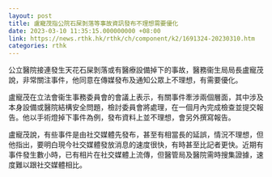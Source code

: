 ```yaml
---
layout: post
title: 盧寵茂指公院石屎剝落等事故資訊發布不理想需要優化
date: 2023-03-10 11:35:15.000000000 +08:00
link: https://news.rthk.hk/rthk/ch/component/k2/1691324-20230310.htm
categories: rthk
---
```


公立醫院接連發生天花石屎剝落或有醫療設備掉下的事故，醫務衞生局局長盧寵茂說，非常關注事件，他同意在傳媒發布及通知公眾上不理想，有需要優化。

盧寵茂在立法會衞生事務委員會的會議上表示，有關事件牽涉兩個層面，其中涉及本身設備或醫院結構安全問題，檢討委員會將處理，在一個月內完成檢查並提交報告。他以手術燈掉下事件為例，發布資料上並不理想，會另外撰寫報告。

盧寵茂說，有些事件是由社交媒體先發布，甚至有相當長的延誤，情況不理想，但他指出，要明白現今社交媒體發放消息的速度很快，有時甚至比記者更快。近期有事件發生數小時，已有相片在社交媒體上流傳，但醫管局及醫院需時搜集證據，速度難以跟社交媒體相比。
